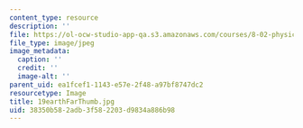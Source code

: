 ```yaml
---
content_type: resource
description: ''
file: https://ol-ocw-studio-app-qa.s3.amazonaws.com/courses/8-02-physics-ii-electricity-and-magnetism-spring-2007/38350b582adb3f582203d9834a886b98_19earthFarThumb.jpg
file_type: image/jpeg
image_metadata:
  caption: ''
  credit: ''
  image-alt: ''
parent_uid: ea1fcef1-1143-e57e-2f48-a97bf8747dc2
resourcetype: Image
title: 19earthFarThumb.jpg
uid: 38350b58-2adb-3f58-2203-d9834a886b98
---
```

